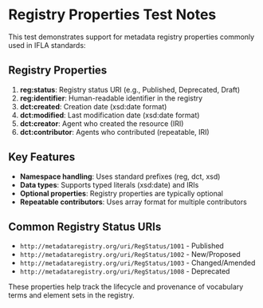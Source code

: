 # Registry Properties Test Notes

This test demonstrates support for metadata registry properties commonly used in IFLA standards:

## Registry Properties

1. **reg:status**: Registry status URI (e.g., Published, Deprecated, Draft)
2. **reg:identifier**: Human-readable identifier in the registry
3. **dct:created**: Creation date (xsd:date format)
4. **dct:modified**: Last modification date (xsd:date format)
5. **dct:creator**: Agent who created the resource (IRI)
6. **dct:contributor**: Agents who contributed (repeatable, IRI)

## Key Features

- **Namespace handling**: Uses standard prefixes (reg, dct, xsd)
- **Data types**: Supports typed literals (xsd:date) and IRIs
- **Optional properties**: Registry properties are typically optional
- **Repeatable contributors**: Uses array format for multiple contributors

## Common Registry Status URIs

- `http://metadataregistry.org/uri/RegStatus/1001` - Published
- `http://metadataregistry.org/uri/RegStatus/1002` - New/Proposed
- `http://metadataregistry.org/uri/RegStatus/1003` - Changed/Amended
- `http://metadataregistry.org/uri/RegStatus/1008` - Deprecated

These properties help track the lifecycle and provenance of vocabulary terms and element sets in the registry.